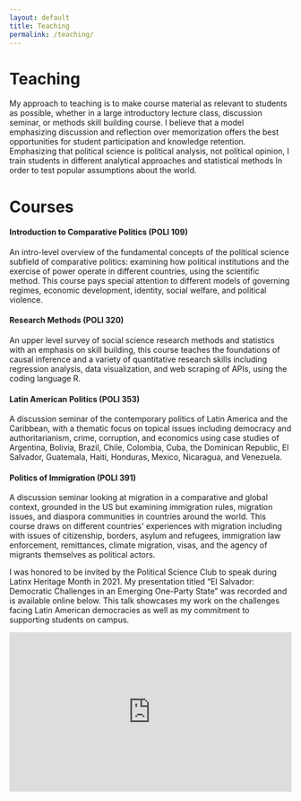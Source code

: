 ```yaml
---
layout: default
title: Teaching
permalink: /teaching/
---
```


# Teaching

My approach to teaching is to make course material as relevant to students as possible, whether in a large introductory lecture class, discussion seminar, or methods skill building course. I believe that a model emphasizing discussion and reflection over memorization offers the best opportunities for student participation and knowledge retention. Emphasizing that political science is political analysis, not political opinion, I train students in different analytical approaches and statistical methods In order to test popular assumptions about the world.

# Courses

#### Introduction to Comparative Politics (POLI 109)

An intro-level overview of the fundamental concepts of the political science subfield of comparative politics: examining how political institutions and the exercise of power operate in different countries, using the scientific method. This course pays special attention to different models of governing regimes, economic development, identity, social welfare, and political violence.

#### Research Methods (POLI 320)

An upper level survey of social science research methods and statistics with an emphasis on skill building, this course teaches the foundations of causal inference and a variety of quantitative research skills including regression analysis, data visualization, and web scraping of APIs, using the coding language R.

#### Latin American Politics (POLI 353)

A discussion seminar of the contemporary politics of Latin America and the Caribbean, with a thematic focus on topical issues including democracy and authoritarianism, crime, corruption, and economics using case studies of Argentina, Bolivia, Brazil, Chile, Colombia, Cuba, the Dominican Republic, El Salvador, Guatemala, Haiti, Honduras, Mexico, Nicaragua, and Venezuela.

#### Politics of Immigration (POLI 391)

A discussion seminar looking at migration in a comparative and global context, grounded in the US but examining immigration rules, migration issues, and diaspora communities in countries around the world. This course draws on different countries' experiences with migration including with issues of citizenship, borders, asylum and refugees, immigration law enforcement, remittances, climate migration, visas, and the agency of migrants themselves as political actors.

I was honored to be invited by the Political Science Club to speak during Latinx Heritage Month in 2021. My presentation titled “El Salvador: Democratic Challenges in an Emerging One-Party State” was recorded and is available online below. This talk showcases my work on the challenges facing Latin American democracies as well as my commitment to supporting students on campus.

<div class="video-container">
  <iframe 
    src="https://www.youtube.com/embed/4ksDeU5OOiY" 
    frameborder="0" 
    allow="accelerometer; autoplay; clipboard-write; encrypted-media; gyroscope; picture-in-picture" 
    allowfullscreen>
  </iframe>
</div>

<style>
  .video-container {
    position: relative;
    width: 100%;
    padding-bottom: 56.25%; /* 16:9 aspect ratio (height/width = 9/16 = 0.5625) */
    height: 0;
    overflow: hidden;
  }

  .video-container iframe {
    position: absolute;
    top: 0;
    left: 0;
    width: 100%;
    height: 100%;
    border: 0;
  }
</style>
